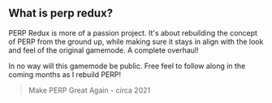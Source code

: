 ## What is perp redux?


PERP Redux is more of a passion project. It's about rebuilding the concept of PERP from the ground up, while making sure it stays in align with the look and feel of the original gamemode. A complete overhaul!

In no way will this gamemode be public. Free feel to follow along in the coming months as I rebuild PERP!

> Make PERP Great Again - circa 2021

